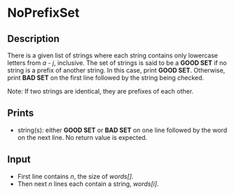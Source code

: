 # NoPrefixSet

## Description

There is a given list of strings where each string contains only lowercase letters from _a - j_, inclusive. The set of strings is said to be a **GOOD SET** if no string is a prefix of another string. In this case, print **GOOD SET**. Otherwise, print **BAD SET** on the first line followed by the string being checked.

Note: If two strings are identical, they are prefixes of each other.

## Prints

- string(s): either **GOOD SET** or **BAD SET** on one line followed by the word on the next line. No return value is expected.

## Input

- First line contains _n_, the size of _words[]_.
- Then next _n_ lines each contain a string, _words[i]_. 
